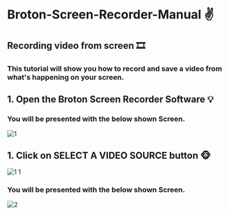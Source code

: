 # Broton-Screen-Recorder-Manual :v:

## Recording video from screen :film_strip:
### **This tutorial will show you how to record and save a video from what's happening on your screen.**

## 1. Open the Broton Screen Recorder Software :bulb:
### **You will be presented with the below shown Screen.**  

![1](https://user-images.githubusercontent.com/71088270/104145296-68c41400-53ec-11eb-89f1-278c8e83a233.PNG)

## 1. Click on SELECT A VIDEO SOURCE button :monkey_face:

![1 1](https://user-images.githubusercontent.com/71088270/104146539-205b2500-53f1-11eb-93ce-e999afe1b37d.png)

### **You will be presented with the below shown Screen.**  

![2](https://user-images.githubusercontent.com/71088270/104146612-539db400-53f1-11eb-8ee3-e25ccf6b0c6e.PNG)
